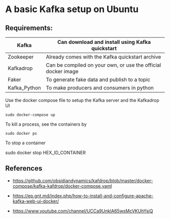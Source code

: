 # A basic Kafka setup on Ubuntu 

## Requirements: 

| Kafka | Can download and install using Kafka quickstart |
| ----------- | ----------- |
| Zookeeper | Already comes with the Kafka quickstart archive | 
| Kafkadrop | Can be compiled on your own, or use the official docker image | 
| Faker | To generate fake data and publish to a topic |
| Kafka_Python | To make producers and consumers in python |
 
Use the docker compose file to setup the Kafka server and the Kafkadrop UI

```
sudo docker-compose up 
```


To kill a process, see the containers by

```
sudo docker ps 
```

To stop a container 

sudo docker stop HEX_ID_CONTAINER 


## References 

- https://github.com/obsidiandynamics/kafdrop/blob/master/docker-compose/kafka-kafdrop/docker-compose.yaml

- https://ep.gnt.md/index.php/how-to-install-and-configure-apache-kafka-web-ui-docker/

- https://www.youtube.com/channel/UCCa9UnklA65wsMcVKUhYsjQ

